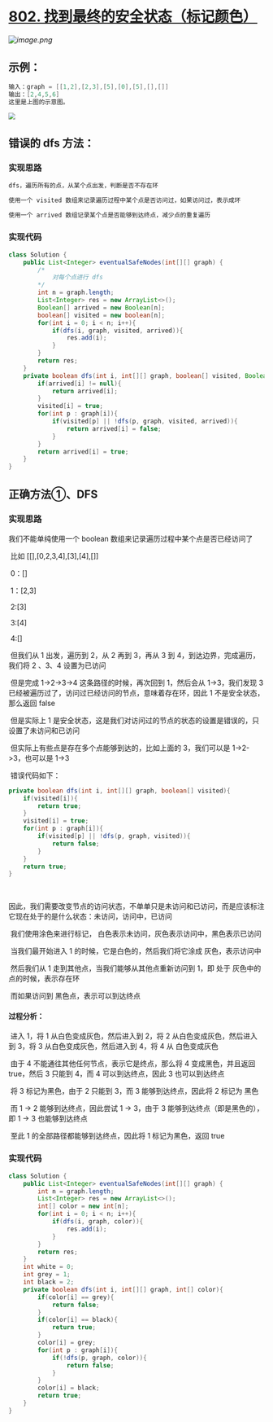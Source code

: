 # [802. 找到最终的安全状态（标记颜色）](https://leetcode-cn.com/problems/find-eventual-safe-states/)

*![image.png](https://pic.leetcode-cn.com/271b135e6b352d2ba17ac97c98f0d723ac742eb57c2f799733f078054a4a0cfd-image.png)*



## 示例：

```java
输入：graph = [[1,2],[2,3],[5],[0],[5],[],[]]
输出：[2,4,5,6]
这里是上图的示意图。
```

<img src="https://s3-lc-upload.s3.amazonaws.com/uploads/2018/03/17/picture1.png" style="zoom:80%;" />





## 错误的 dfs 方法：

### 实现思路

```java
dfs，遍历所有的点，从某个点出发，判断是否不存在环

使用一个 visited 数组来记录遍历过程中某个点是否访问过，如果访问过，表示成环

使用一个 arrived 数组记录某个点是否能够到达终点，减少点的重复遍历
```



### 实现代码

```java
class Solution {
    public List<Integer> eventualSafeNodes(int[][] graph) {
        /*
            对每个点进行 dfs
        */
        int n = graph.length;
        List<Integer> res = new ArrayList<>();
        Boolean[] arrived = new Boolean[n];
        boolean[] visited = new boolean[n];
        for(int i = 0; i < n; i++){
            if(dfs(i, graph, visited, arrived)){
                res.add(i);
            }
        }
        return res;
    }
    private boolean dfs(int i, int[][] graph, boolean[] visited, Boolean[] arrived){
        if(arrived[i] != null){
            return arrived[i];
        }
        visited[i] = true;
        for(int p : graph[i]){
            if(visited[p] || !dfs(p, graph, visited, arrived)){
                return arrived[i] = false;
            }
        }
        return arrived[i] = true;
    }
}
```





## 正确方法①、DFS

### 实现思路

我们不能单纯使用一个 boolean 数组来记录遍历过程中某个点是否已经访问了

​            比如 [[],[0,2,3,4],[3],[4],[]]

​            0：[]

​            1：[2,3]

​            2:[3]

​            3:[4]

​            4:[]

​            但我们从 1 出发，遍历到 2，从 2 再到 3，再从 3 到 4，到达边界，完成遍历，我们将 2 、3、4 设置为已访问

​            但是完成 1->2->3->4 这条路径的时候，再次回到 1，然后会从 1->3，我们发现 3 已经被遍历过了，访问过已经访问的节点，意味着存在环，因此 1 不是安全状态，那么返回 false

​            但是实际上 1 是安全状态，这是我们对访问过的节点的状态的设置是错误的，只设置了未访问和已访问

​            但实际上有些点是存在多个点能够到达的，比如上面的 3，我们可以是 1->2->3，也可以是 1->3

​            错误代码如下：

```java
private boolean dfs(int i, int[][] graph, boolean[] visited){
    if(visited[i]){
        return true;
    }
    visited[i] = true;
    for(int p : graph[i]){
        if(visited[p] || !dfs(p, graph, visited)){
            return false;
        }
    }
    return true;
}
```

​            

​            因此，我们需要改变节点的访问状态，不单单只是未访问和已访问，而是应该标注它现在处于的是什么状态：未访问，访问中，已访问

​            我们使用涂色来进行标记， 白色表示未访问，灰色表示访问中，黑色表示已访问

​            当我们最开始进入 1 的时候，它是白色的，然后我们将它涂成 灰色，表示访问中

​            然后我们从 1 走到其他点，当我们能够从其他点重新访问到 1，即 处于 灰色中的点的时候，表示存在环

​            而如果访问到 黑色点，表示可以到达终点

#### 过程分析：

​            进入 1，将 1 从白色变成灰色，然后进入到 2，将 2 从白色变成灰色，然后进入到 3，将 3 从白色变成灰色，然后进入到 4，将 4 从 白色变成灰色

​            由于 4 不能通往其他任何节点，表示它是终点，那么将 4 变成黑色，并且返回 true，然后 3 只能到 4，而 4 可以到达终点，因此 3 也可以到达终点

​            将 3 标记为黑色，由于 2 只能到 3，而 3 能够到达终点，因此将 2 标记为 黑色

​            而 1 -> 2 能够到达终点，因此尝试 1 -> 3，由于 3 能够到达终点（即是黑色的），即 1 -> 3 也能够到达终点

​            至此 1 的全部路径都能够到达终点，因此将 1 标记为黑色，返回 true

### 实现代码

```java
class Solution {
    public List<Integer> eventualSafeNodes(int[][] graph) {
        int n = graph.length;
        List<Integer> res = new ArrayList<>();
        int[] color = new int[n];
        for(int i = 0; i < n; i++){
            if(dfs(i, graph, color)){
                res.add(i);
            }
        }
        return res;
    }
    int white = 0;
    int grey = 1;
    int black = 2;
    private boolean dfs(int i, int[][] graph, int[] color){
        if(color[i] == grey){
            return false;
        }
        if(color[i] == black){
            return true;
        }
        color[i] = grey;
        for(int p : graph[i]){
            if(!dfs(p, graph, color)){
                return false;
            }
        }
        color[i] = black;
        return true;
    }
}
```

